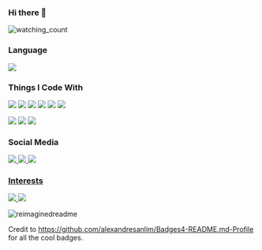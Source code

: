 ### Hi there 👋
<img src="https://komarev.com/ghpvc/?username=cintiaching&color=red" alt="watching_count" />

### Language
<img src="https://img.shields.io/badge/Python-FFD43B?style=for-the-badge&logo=python&logoColor=blue" />

### Things I Code With
<img src="https://img.shields.io/badge/TensorFlow-FF6F00?style=for-the-badge&logo=TensorFlow&logoColor=white" /> <img src="https://img.shields.io/badge/Numpy-777BB4?style=for-the-badge&logo=numpy&logoColor=white" /> <img src="https://img.shields.io/badge/Keras-D00000?style=for-the-badge&logo=Keras&logoColor=white" /> <img src="https://img.shields.io/badge/PyTorch-EE4C2C?style=for-the-badge&logo=pytorch&logoColor=white" /> <img src="https://img.shields.io/badge/ChatGPT-74aa9c?style=for-the-badge&logo=openai&logoColor=white" /> <img src="https://img.shields.io/badge/Databricks-FF3621?style=for-the-badge&logo=Databricks&logoColor=white" />

<img src="https://img.shields.io/badge/Apache_Spark-FFFFFF?style=for-the-badge&logo=apachespark&logoColor=#E35A16" /> <img src="https://img.shields.io/badge/Docker-2CA5E0?style=for-the-badge&logo=docker&logoColor=white" /> <img src="https://img.shields.io/badge/OpenCV-27338e?style=for-the-badge&logo=OpenCV&logoColor=white" />

### Social Media
<a href="https://www.linkedin.com/in/cintiaching/" target="_blank"><img src="https://img.shields.io/badge/LinkedIn-0077B5?style=for-the-badge&logo=linkedin&logoColor=white" />
<a href="https://medium.com/@cintiaching" target="_blank"><img src="https://img.shields.io/badge/Medium-12100E?style=for-the-badge&logo=medium&logoColor=white" />
<a href="mailto:swching.cintia@gmail.com"><img src="https://img.shields.io/badge/Gmail-D14836?style=for-the-badge&logo=gmail&logoColor=white" />

### Interests
<a href="https://mcdonalds.com.hk/en/" target="_blank"><img src="https://img.shields.io/badge/McDonald's-FBC817?style=for-the-badge&logo=McDonald's&logoColor=white" /> </a> <img src="https://img.shields.io/badge/Nintendo_Switch-E60012?style=for-the-badge&logo=nintendo-switch&logoColor=white" />

<img src="https://myreadme.vercel.app/api/embed/cintiaching?panels=userstatistics,commitgraph,toplanguages" alt="reimaginedreadme" />


Credit to https://github.com/alexandresanlim/Badges4-README.md-Profile for all the cool badges.
<!--
**cintiaching/cintiaching** is a ✨ _special_ ✨ repository because its `README.md` (this file) appears on your GitHub profile.

Here are some ideas to get you started:

- 🔭 I’m currently working on ...
- 🌱 I’m currently learning ...
- 👯 I’m looking to collaborate on ...
- 🤔 I’m looking for help with ...
- 💬 Ask me about ...
- 📫 How to reach me: ...
- 😄 Pronouns: ...
- ⚡ Fun fact: ...
-->
